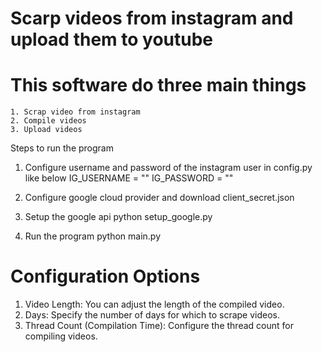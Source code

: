 # Scarp videos from instagram and upload them to youtube

# This software do three main things

    1. Scrap video from instagram
    2. Compile videos
    3. Upload videos

Steps to run the program

1. Configure username and password of the instagram user in config.py like below
   IG_USERNAME = ""
   IG_PASSWORD = ""
2. Configure google cloud provider and download client_secret.json

3. Setup the google api
   python setup_google.py
4. Run the program
   python main.py

# Configuration Options

1. Video Length: You can adjust the length of the compiled video.
2. Days: Specify the number of days for which to scrape videos.
3. Thread Count (Compilation Time): Configure the thread count for compiling videos.
